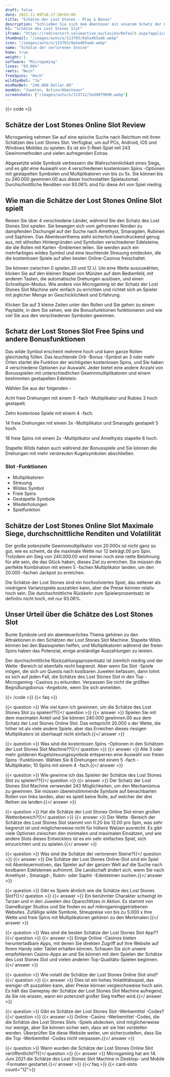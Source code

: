 ```yaml
---
draft: false
date: 2022-11-09T16:17:38+03:00
title: "Schätze der Lost Stones - Play & Bonus"
description: "Schließen Sie sich dem Abenteuer mit unserem Schatz der Lost Stones Slot Review an. Wir sehen uns das Gameplay & Features an und wo wir mit den besten Casino -Boni spielen können."
h1: "Schätze des Lost Stones Slot"
iframe: "https://redirector3.valueactive.eu/Casino/Default.aspx?applicationid=1023&theme=quickfiressl&usertype=5&sext1=demo&sext2=demo&csid=1867&serverid=1867&variant=MAL-Demo&gameid=treasuresOfTheLostStonesDesktop&ul=en&allowmixedMode=1&bypassFlashPrompt=1&preferexternal=1&callback=cms.widget.Game.externalEventHandler"
thumbnail: "/images/auto/o/113703/0a5a4b5aa6.webp"
icon: "/images/auto/o/113703/0a5a4b5aa6.webp"
name: "Schätze der verlorenen Steine"
home: true
weight: 1
software: "Microgaming"
lines: "93.06%"
reels: "Nein"
freeSpins: "Hoch"
wildSymbol: "Ja"
minMaxBet: "240.000 Dollar.00"
maxWin: "Juwelen, Action/Abenteuer"
screenshots: ["/images/auto/o/113712/5ed90f9090.webp"]
---
```


{{< code >}}<h2>Schätze der Lost Stones Online Slot Review</h2><p>Microgaming nehmen Sie auf eine epische Suche nach Reichtum mit ihren Schätzen des Lost Stones Slot. Verfügbar, um auf PCs, Android, iOS und Windows Mobiles zu spielen. Es ist ein 5-Reel-Spiel mit 243 Gewinnmethoden und vielen aufregenden Extras.</p><p>Abgesetzte wilde Symbole verbessern die Wahrscheinlichkeit eines Siegs, und es gibt eine Auswahl von 4 verschiedenen kostenlosen Spins -Optionen mit gestapelten Symbolen und Multiplikatoren von bis zu 5x. Sie können bis zu 240.000 gewinnen.00 aus dieser hochvolatilen Spielautomat. Durchschnittliche Renditen von 93.06% sind für diese Art von Spiel niedrig.</p><h2>Wie man die Schätze der Lost Stones Online Slot spielt</h2><p>Reisen Sie über 4 verschiedene Länder, während Sie den Schatz des Lost Stones Slot spielen. Sie bewegen sich vom gefrorenen Norden zu dampfenden Dschungel auf der Suche nach Amethyst, Smaragden, Rubinen und Saphiren. Das Abenteuerthema sieht sicherlich beeindruckend genug aus, mit stilvollen Hintergründen und Symbolen verschiedener Edelsteine, die die Rollen mit Karten -Emblemen teilen. Sie werden auch ein mehrfarbiges wildes Symbol und eine leuchtende Streuung entdecken, die die kostenlosen Spiele auf allen besten Online-Casinos freischaltet.</p><p>Sie können zwischen 0 spielen.20 und 12.U. Um eine Wette auszuwählen, klicken Sie auf den kleinen Stapel von Münzen auf dem Bedienfeld, mit anderen Tasten, die automatische Drehungen auslösen, und einen Schnellspin-Modus. Wie andere von Microgaming ist der Schatz der Lost Stones Slot Machine sehr einfach zu errichten und richtet sich an Spieler mit jeglicher Menge an Geschicklichkeit und Erfahrung.</p><p>Klicken Sie auf 3 kleine Zeilen unter den Rollen und Sie gehen zu einem Paytable, in dem Sie sehen, wie die Bonusfunktionen funktionieren und wie viel Sie aus den verschiedenen Symbolen gewinnen.</p><h2>Schatz der Lost Stones Slot Free Spins und andere Bonusfunktionen</h2><p>Das wilde Symbol erscheint mehrere hoch und kann ganze Rollen gleichzeitig füllen. Das leuchtende Orb -Bonus -Symbol an 3 oder mehr Orten startet die Funktion der wichtigsten kostenlosen Spins, und Sie haben 4 verschiedene Optionen zur Auswahl. Jeder bietet eine andere Anzahl von Bonusspielen mit unterschiedlichen Gewinnmultiplikatoren und einem bestimmten gestapelten Edelstein.</p><p>Wählen Sie aus der folgenden -</p><p>Acht freie Drehungen mit einem 5 -fach -Multiplikator und Rubies 3 hoch gestapelt.</p><p>Zehn kostenlose Spiele mit einem 4 -fach.</p><p>14 freie Drehungen mit einem 3x -Multiplikator und Smaragds gestapelt 5 hoch.</p><p>18 freie Spins mit einem 2x -Multiplikator und Amethysts stapelte 6 hoch.</p><p>Stapelte Wilds haben auch während der Bonusspiele und Sie können die Drehungen mit mehr verstreuten Kugelsymbolen abschließen.</p><h3>
Slot -Funktionen</h3><ul>
<li></span>
Multiplikatoren</li>
<li></span>
Streuung</li>
<li></span>
Wildes Symbol</li>
<li></span>
Freie Spins</li>
<li></span>
Gestapelte Symbole</li>
<li></span>
Wiederholungen</li>
<li></span>
Spielfunktion</li></ul><h2>Schätze der Lost Stones Online Slot Maximale Siege, durchschnittliche Renditen und Volatilität</h2><p>Der große potenzielle Gewinnmultiplikator von 20.000x ist nicht ganz so gut, wie es scheint, da die maximale Wette nur 12 beträgt.00 pro Spin. Trotzdem ein Sieg von 240.000.00 wird immer noch eine nette Belohnung für alle sein, die das Glück haben, dieses Ziel zu erreichen. Sie müssen die perfekte Kombination mit einem 5 -fachen Multiplikator landen, um den 20.000 -fachen Jackpot zu erreichen.</p><p>Die Schätze der Lost Stones sind ein hochvolviertes Spiel, das seltener als niedrigere Varianzspiele auszahlen kann, aber die Preise können relativ hoch sein. Die durchschnittliche Rückkehr zum Spielerprozentsatz ist definitiv nicht hoch, mit nur 93.06%.</p><h2>Unser Urteil über die Schätze des Lost Stones Slot</h2><p>Bunte Symbole und ein abenteuerliches Thema gehören zu den Attraktionen in den Schätzen der Lost Stones Slot Machine. Stapelte Wilds können bei den Basisspielen helfen, und Multiplikatoren während der freien Spins haben das Potenzial, einige anständige Auszahlungen zu leisten.</p><p>Der durchschnittliche Rückzahlungsprozentsatz ist ziemlich niedrig und der Wette -Bereich ist ebenfalls recht begrenzt. Aber wenn Sie Slot -Spiele mögen, die sich um Quests nach kostbaren Juwelen befassen, dann lohnt es sich auf jeden Fall, die Schätze des Lost Stones Slot in den Top -Microgaming -Casinos zu erkunden. Verpassen Sie nicht die größten Begrüßungsbonus -Angebote, wenn Sie sich anmelden.</p>
{{< /code >}}
{{< faq >}}

{{< question >}} Wie viel kann ich gewinnen, um die Schätze des Lost Stones Slot zu spielen??{{</ question >}}
{{< answer >}} Spielen Sie mit dem maximalen Anteil und Sie können 240.000 gewinnen.00 aus dem Schatz der Lost Stones Online Slot. Das entspricht 20.000 x der Wette, die höher ist als viele andere Spiele, aber das Erreichen dieses riesigen Multiplikators ist überhaupt nicht einfach.{{</ answer >}}

{{< question >}} Was sind die kostenlosen Spins -Optionen in den Schätzen der Lost Stones Slot Machine??{{</ question >}}
{{< answer >}} Alle 3 oder mehr goldenen Kugelstreuungssymbole entsperren eine Auswahl von freien Spins -Funktionen. Wählen Sie 8 Drehungen mit einem 5 -fach -Multiplikator, 10 Spins mit einem 4 -fach.{{</ answer >}}

{{< question >}} Wie gewinne ich das Spielen der Schätze des Lost Stones Slot zu spielen??{{</ question >}}
{{< answer >}} Der Schatz der Lost Stones Slot Machine verwendet 243 Möglichkeiten, um den Mechanismus zu gewinnen. Sie müssen übereinstimmende Symbole auf benachbarten Rollen von links landen, aber es spielt keine Rolle, auf welcher der drei Reihen sie landen.{{</ answer >}}

{{< question >}} Hat die Schätze der Lost Stones Online Slot einen großen Wettenbereich?{{</ question >}}
{{< answer >}} Der Wette -Bereich der Schätze des Lost Stones Slot stammt von 0.20 bis 12.00 pro Spin, was sehr begrenzt ist und möglicherweise nicht für höhere Walzen ausreicht. Es gibt viele Optionen zwischen den minimalen und maximalen Einsätzen, und wie andere Slots dieses Entwicklers ist es ein sehr einfaches Spiel, sich einzurichten und zu spielen.{{</ answer >}}

{{< question >}} Was sind die Schätze der verlorenen Steine?{{</ question >}}
{{< answer >}} Die Schätze der Lost Stones Online-Slot sind ein Spiel mit Abenteuermotiven, das Spieler auf der ganzen Welt auf die Suche nach kostbaren Edelsteinen aufnimmt. Die Landschaft ändert sich, wenn Sie nach Amethyst-, Smaragd-, Rubin- oder Saphir -Edelsteinen suchen.{{</ answer >}}

{{< question >}} Gibt es Spiele ähnlich wie die Schätze des Lost Stones Slot?{{</ question >}}
{{< answer >}} Ein berühmter Charakter schwingt im Tarzan und in den Juwelen des Oparschlitzes in Aktion. Es stammt von GameBurger Studios und Sie finden es auf mikrogaminggetriebenen Websites. Zufällige wilde Symbole, Streupreise von bis zu 5.000 x Ihre Wette und freie Spins mit Multiplikatoren gehören zu den Merkmalen.{{</ answer >}}

{{< question >}} Was sind die besten Schätze der Lost Stones Slot App??{{</ question >}}
{{< answer >}} Einige Online -Casinos bieten herunterladbare Apps, mit denen Sie direkten Zugriff auf ihre Website auf Ihrem Handy oder Tablet erhalten können. Schauen Sie sich unsere empfohlenen Casino-Apps an und Sie können mit dem Spielen der Schätze des Lost Stones Slot und vielen anderen Top-Qualitäts-Spielen beginnen.{{</ answer >}}

{{< question >}} Wie volatil die Schätze der Lost Stones Online Slot sind?{{</ question >}}
{{< answer >}} Dies ist ein hohes Volatilitätsspiel, das weniger oft auszahlen kann, aber Preise können vergleichsweise hoch sein. Es hält das Gameplay der Schätze der Lost Stones Slot Machine aufregend, da Sie nie wissen, wann ein potenziell großer Sieg treffen wird.{{</ answer >}}

{{< question >}} Gibt es Schätze der Lost Stones Slot -Werbemittel -Codes?{{</ question >}}
{{< answer >}} Online -Casino -Werbemittel -Codes, die die Schätze des Lost Stones Slots -Spiels abdecken, sind möglicherweise nur wenige, aber Sie können sicher sein, dass wir sie hier vorstellen werden. Überprüfen Sie diese Website weiter, um sicherzustellen, dass Sie die Top -Werbemittel -Codes nicht verpassen.{{</ answer >}}

{{< question >}} Wann wurden die Schätze der Lost Stones Online Slot veröffentlicht??{{</ question >}}
{{< answer >}} Microgaming hat am 14. Juni 2021 die Schätze des Lost Stones Slot Machine in Desktop- und Mobile -Formaten gestartet.{{</ answer >}}
{{</ faq >}}
{{< card-slots count="12">}}